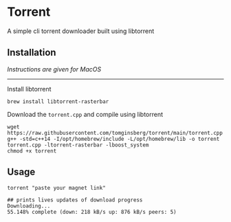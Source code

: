 # Torrent
A simple cli torrent downloader built using libtorrent

## Installation

*Instructions are given for MacOS*

---
Install libtorrent
```shell
brew install libtorrent-rasterbar
```

Download the `torrent.cpp` and compile using libtorrent
```shell
wget https://raw.githubusercontent.com/tomginsberg/torrent/main/torrent.cpp
g++ -std=c++14 -I/opt/homebrew/include -L/opt/homebrew/lib -o torrent torrent.cpp -ltorrent-rasterbar -lboost_system
chmod +x torrent
```

## Usage
```shell
torrent "paste your magnet link"

## prints lives updates of download progress
Downloading...
55.148% complete (down: 218 kB/s up: 876 kB/s peers: 5)
```

